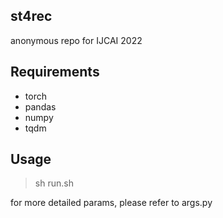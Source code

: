 ## st4rec

anonymous repo for IJCAI 2022 

## Requirements
+ torch
+ pandas
+ numpy
+ tqdm

## Usage

> sh run.sh

for more detailed params, please refer to args.py

